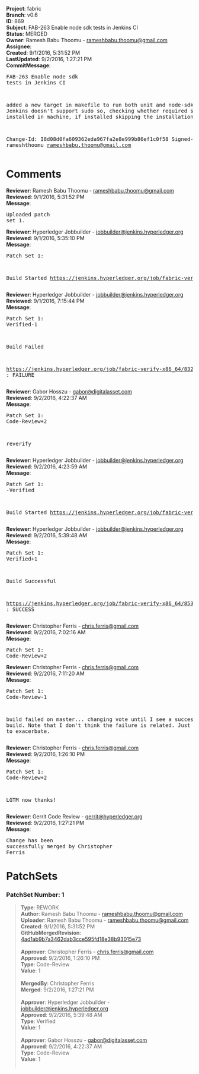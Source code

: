 <strong>Project</strong>: fabric<br><strong>Branch</strong>: v0.6<br><strong>ID</strong>: 869<br><strong>Subject</strong>: FAB-263 Enable node sdk tests in Jenkins CI<br><strong>Status</strong>: MERGED<br><strong>Owner</strong>: Ramesh Babu Thoomu - rameshbabu.thoomu@gmail.com<br><strong>Assignee</strong>:<br><strong>Created</strong>: 9/1/2016, 5:31:52 PM<br><strong>LastUpdated</strong>: 9/2/2016, 1:27:21 PM<br><strong>CommitMessage</strong>:<br><pre>FAB-263 Enable node sdk tests in Jenkins CI

added a new target in makefile to run both unit and
node-sdk tests. Jenkins doesn't support sudo so, checking whether
required softwares installed in machine, if installed skipping the
installation step.

Change-Id: I8d08d0fa609362eda967fa2e8e999b86ef1c0f58
Signed-off-by: rameshthoomu <rameshbabu.thoomu@gmail.com>
</pre><h1>Comments</h1><strong>Reviewer</strong>: Ramesh Babu Thoomu - rameshbabu.thoomu@gmail.com<br><strong>Reviewed</strong>: 9/1/2016, 5:31:52 PM<br><strong>Message</strong>: <pre>Uploaded patch set 1.</pre><strong>Reviewer</strong>: Hyperledger Jobbuilder - jobbuilder@jenkins.hyperledger.org<br><strong>Reviewed</strong>: 9/1/2016, 5:35:10 PM<br><strong>Message</strong>: <pre>Patch Set 1:

Build Started https://jenkins.hyperledger.org/job/fabric-verify-x86_64/832/</pre><strong>Reviewer</strong>: Hyperledger Jobbuilder - jobbuilder@jenkins.hyperledger.org<br><strong>Reviewed</strong>: 9/1/2016, 7:15:44 PM<br><strong>Message</strong>: <pre>Patch Set 1: Verified-1

Build Failed 

https://jenkins.hyperledger.org/job/fabric-verify-x86_64/832/ : FAILURE</pre><strong>Reviewer</strong>: Gabor Hosszu - gabor@digitalasset.com<br><strong>Reviewed</strong>: 9/2/2016, 4:22:37 AM<br><strong>Message</strong>: <pre>Patch Set 1: Code-Review+2

reverify</pre><strong>Reviewer</strong>: Hyperledger Jobbuilder - jobbuilder@jenkins.hyperledger.org<br><strong>Reviewed</strong>: 9/2/2016, 4:23:59 AM<br><strong>Message</strong>: <pre>Patch Set 1: -Verified

Build Started https://jenkins.hyperledger.org/job/fabric-verify-x86_64/853/</pre><strong>Reviewer</strong>: Hyperledger Jobbuilder - jobbuilder@jenkins.hyperledger.org<br><strong>Reviewed</strong>: 9/2/2016, 5:39:48 AM<br><strong>Message</strong>: <pre>Patch Set 1: Verified+1

Build Successful 

https://jenkins.hyperledger.org/job/fabric-verify-x86_64/853/ : SUCCESS</pre><strong>Reviewer</strong>: Christopher Ferris - chris.ferris@gmail.com<br><strong>Reviewed</strong>: 9/2/2016, 7:02:16 AM<br><strong>Message</strong>: <pre>Patch Set 1: Code-Review+2</pre><strong>Reviewer</strong>: Christopher Ferris - chris.ferris@gmail.com<br><strong>Reviewed</strong>: 9/2/2016, 7:11:20 AM<br><strong>Message</strong>: <pre>Patch Set 1: Code-Review-1

build failed on master... changing vote until I see a successful build. Note that I don't think the failure is related. Just don't want to exacerbate.</pre><strong>Reviewer</strong>: Christopher Ferris - chris.ferris@gmail.com<br><strong>Reviewed</strong>: 9/2/2016, 1:26:10 PM<br><strong>Message</strong>: <pre>Patch Set 1: Code-Review+2

LGTM now thanks!</pre><strong>Reviewer</strong>: Gerrit Code Review - gerrit@hyperledger.org<br><strong>Reviewed</strong>: 9/2/2016, 1:27:21 PM<br><strong>Message</strong>: <pre>Change has been successfully merged by Christopher Ferris</pre><h1>PatchSets</h1><h3>PatchSet Number: 1</h3><blockquote><strong>Type</strong>: REWORK<br><strong>Author</strong>: Ramesh Babu Thoomu - rameshbabu.thoomu@gmail.com<br><strong>Uploader</strong>: Ramesh Babu Thoomu - rameshbabu.thoomu@gmail.com<br><strong>Created</strong>: 9/1/2016, 5:31:52 PM<br><strong>GitHubMergedRevision</strong>: [4ad1ab9b7a3462dab3cce595fd18e38b93015e73](https://github.com/hyperledger-gerrit-archive/fabric/commit/4ad1ab9b7a3462dab3cce595fd18e38b93015e73)<br><br><strong>Approver</strong>: Christopher Ferris - chris.ferris@gmail.com<br><strong>Approved</strong>: 9/2/2016, 1:26:10 PM<br><strong>Type</strong>: Code-Review<br><strong>Value</strong>: 1<br><br><strong>MergedBy</strong>: Christopher Ferris<br><strong>Merged</strong>: 9/2/2016, 1:27:21 PM<br><br><strong>Approver</strong>: Hyperledger Jobbuilder - jobbuilder@jenkins.hyperledger.org<br><strong>Approved</strong>: 9/2/2016, 5:39:48 AM<br><strong>Type</strong>: Verified<br><strong>Value</strong>: 1<br><br><strong>Approver</strong>: Gabor Hosszu - gabor@digitalasset.com<br><strong>Approved</strong>: 9/2/2016, 4:22:37 AM<br><strong>Type</strong>: Code-Review<br><strong>Value</strong>: 1<br><br></blockquote>